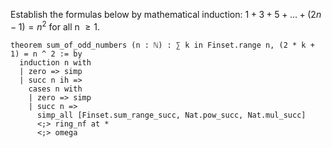Establish the formulas below by mathematical induction:
   $1 + 3 + 5 + \ldots + (2n - 1) = n^2$ for all n $\geq{1}$.

```lean4
theorem sum_of_odd_numbers (n : ℕ) : ∑ k in Finset.range n, (2 * k + 1) = n ^ 2 := by
  induction n with
  | zero => simp
  | succ n ih =>
    cases n with
    | zero => simp
    | succ n =>
      simp_all [Finset.sum_range_succ, Nat.pow_succ, Nat.mul_succ]
      <;> ring_nf at *
      <;> omega
```
